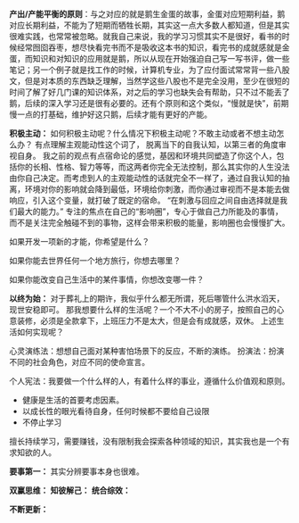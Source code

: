 **产出/产能平衡的原则**：与之对应的就是鹅生金蛋的故事，金蛋对应短期利益，鹅对应长期利益，不能为了短期而牺牲长期，其实这一点大多数人都知道，但是其实很难实践，也常常被忽略。就我自己来说，我的学习习惯其实不是很好，看书的时候经常囫囵吞枣，想尽快看完书而不是吸收这本书的知识，看完书的成就感就是金蛋，而知识和对知识的应用就是鹅，所以从现在开始强迫自己写一写书评，做一些笔记；另一个例子就是找工作的时候，计算机专业，为了应付面试常常背一些八股文，但是对本质的东西缺乏理解，当然学这些八股也不是完全没用，至少在很短的时间了解了好几门课的知识体系，对之后的学习也缺失会有帮助，只不过不能丢了鹅，后续的深入学习还是很有必要的。还有个原则和这个类似，“慢就是快”，前期慢一点的打基础，维护好这只鹅，后续才能有更好的产能。

**积极主动：** 如何积极主动呢？什么情况下积极主动呢？不敢主动或者不想主动怎么办？
有点理解主观能动性这个词了，
脱离当下的自我认知，以第三者的角度审视自身。
我之前的观点有点宿命论的感觉，基因和环境共同塑造了你这个人，包括你的长相、性格、智力等等，而这两者你完全无法控制，那么其实你的人生没法由你自己决定。而考虑到人的主观能动性的话就完全不一样了，通过自我认知的抽离，环境对你的影响就会降到最低，环境给你刺激，而你通过审视而不是本能去做响应，引入这个变量，就打破了既定的宿命。
“在刺激与回应之间自由选择就是我们最大的能力。”
专注的焦点在自己的“影响圈”，专心于做自己力所能及的事情，而不是关注完全触碰不到的事物，这样会带来积极的能量，影响圈也会慢慢扩大。

如果开发一项新的才能，你希望是什么？

如果你能去世界任何一个地方旅行，你想去哪里？

如果你能改变自己生活中的某件事情，你想改变哪一件？

**以终为始：** 对于葬礼上的期许，我似乎什么都无所谓，死后哪管什么洪水滔天，现世安稳即可。
那我想要什么样的生活呢？一个不大不小的房子，按照自己的心意装修，必须是全款拿下，上班压力不是太大，但是会有成就感，双休。
上述生活如何实现呢？

心灵演练法：想想自己面对某种害怕场景下的反应，不断的演练。
扮演法：扮演不同的社会角色，对应不同的使命宣言。

个人宪法：我要做一个什么样的人，有着什么样的事业，遵循什么价值观和原则。
+ 健康是生活的首要考虑因素。
+ 以成长性的眼光看待自身，任何时候都不要给自己设限
+ 不停止学习

擅长持续学习，需要赚钱，没有限制我会探索各种领域的知识，其实我也是一个有求知欲的人。

**要事第一：** 其实分辨要事本身也很难。

**双赢思维：**
**知彼解己：**
**统合综效：**

**不断更新：**